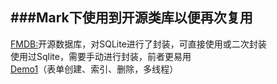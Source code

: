 ###Mark下使用到开源类库以便再次复用
----------------------------------------------------------------------
[FMDB:](https://github.com/ccgus/fmdb)开源数据库，对SQLite进行了封装，可直接使用或二次封装<br>
使用过Sqlite，需要手动进行封装，前者更易用<br>
[Demo1](https://github.com/tangqiaoboy/FmdbSample)（表单创建、索引、删除，多线程）<br>
